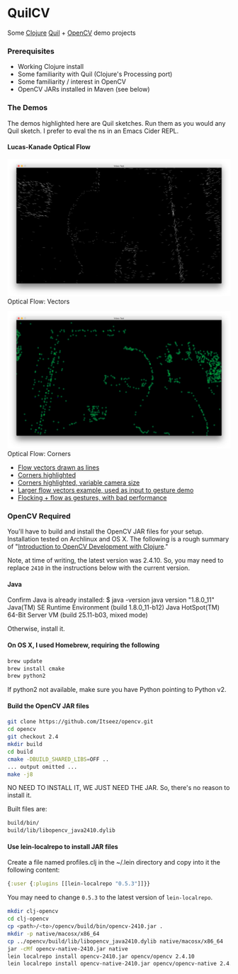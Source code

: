 QuilCV
======

Some [Clojure](http://clojure.org) [Quil](https://github.com/quil/quil) + [OpenCV](http://opencv.org) demo projects

### Prerequisites
- Working Clojure install
- Some familiarity with Quil (Clojure's Processing port)
- Some familiarity / interest in OpenCV
- OpenCV JARs installed in Maven (see below)

### The Demos

The demos highlighted here are Quil sketches. Run them as you would any Quil sketch. I prefer to eval the ns in an Emacs Cider REPL.

#### Lucas-Kanade Optical Flow

![Flow Vectors](https://raw.githubusercontent.com/PasDeChocolat/QuilCV/master/OpticalFlow/LucasKanade/pics/optical-flow-vectors.png "Flow Vectors")
Optical Flow: Vectors

![Flow Corners](https://raw.githubusercontent.com/PasDeChocolat/QuilCV/master/OpticalFlow/LucasKanade/pics/optical-flow-corners.png "Flow Corners")
Optical Flow: Corners

- [Flow vectors drawn as lines](https://github.com/PasDeChocolat/QuilCV/blob/master/OpticalFlow/LucasKanade/src/videotest/flow_only.clj)
- [Corners highlighted](https://github.com/PasDeChocolat/QuilCV/blob/master/OpticalFlow/LucasKanade/src/videotest/optical_flow_crit.clj)
- [Corners highlighted, variable camera size](https://github.com/PasDeChocolat/QuilCV/blob/master/OpticalFlow/LucasKanade/src/videotest/opti_flow_vari_cam.clj)
- [Larger flow vectors example, used as input to gesture demo](https://github.com/PasDeChocolat/QuilCV/blob/master/OpticalFlow/LucasKanade/src/videotest/basic_mover/core.clj)
- [Flocking + flow as gestures, with bad performance](https://github.com/PasDeChocolat/QuilCV/blob/master/OpticalFlow/LucasKanade/src/videotest/basic_mover/mover_core.clj)

### OpenCV Required

You'll have to build and install the OpenCV JAR files for your setup. Installation tested on Archlinux and OS X. The following is a rough summary of "[Introduction to OpenCV Development with Clojure](http://docs.opencv.org/doc/tutorials/introduction/clojure_dev_intro/clojure_dev_intro.html#clojure-dev-intro)."

Note, at time of writing, the latest version was 2.4.10. So, you may need to replace `2410` in the instructions below with the current version.

#### Java
Confirm Java is already installed:
$ java -version
java version "1.8.0_11"
Java(TM) SE Runtime Environment (build 1.8.0_11-b12)
Java HotSpot(TM) 64-Bit Server VM (build 25.11-b03, mixed mode)

Otherwise, install it.

#### On OS X, I used Homebrew, requiring the following

```` bash
brew update
brew install cmake
brew python2
````

If python2 not available, make sure you have Python pointing to Python v2.

#### Build the OpenCV JAR files

```` bash
git clone https://github.com/Itseez/opencv.git
cd opencv
git checkout 2.4
mkdir build
cd build
cmake -DBUILD_SHARED_LIBS=OFF ..
... output omitted ...
make -j8
````

NO NEED TO INSTALL IT, WE JUST NEED THE JAR. So, there's no reason to install it.

Built files are:
```` bash
build/bin/     
build/lib/libopencv_java2410.dylib
````

#### Use lein-localrepo to install JAR files

Create a file named profiles.clj in the ~/.lein directory and copy into it the following content:
```` clojure
{:user {:plugins [[lein-localrepo "0.5.3"]]}}
````

You may need to change `0.5.3` to the latest version of `lein-localrepo`.

```` bash
mkdir clj-opencv
cd clj-opencv
cp <path>/<to>/opencv/build/bin/opencv-2410.jar .
mkdir -p native/macosx/x86_64
cp ../opencv/build/lib/libopencv_java2410.dylib native/macosx/x86_64
jar -cMf opencv-native-2410.jar native
lein localrepo install opencv-2410.jar opencv/opencv 2.4.10
lein localrepo install opencv-native-2410.jar opencv/opencv-native 2.4.10
````